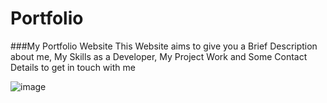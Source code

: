 # Portfolio
###My Portfolio Website
This Website aims to give you a Brief Description about me, My Skills as a Developer, My Project Work and Some Contact Details to get in touch with me

![image](https://user-images.githubusercontent.com/97694039/194609907-b6203c10-48d1-4f9d-8098-c39e953e1636.png)
